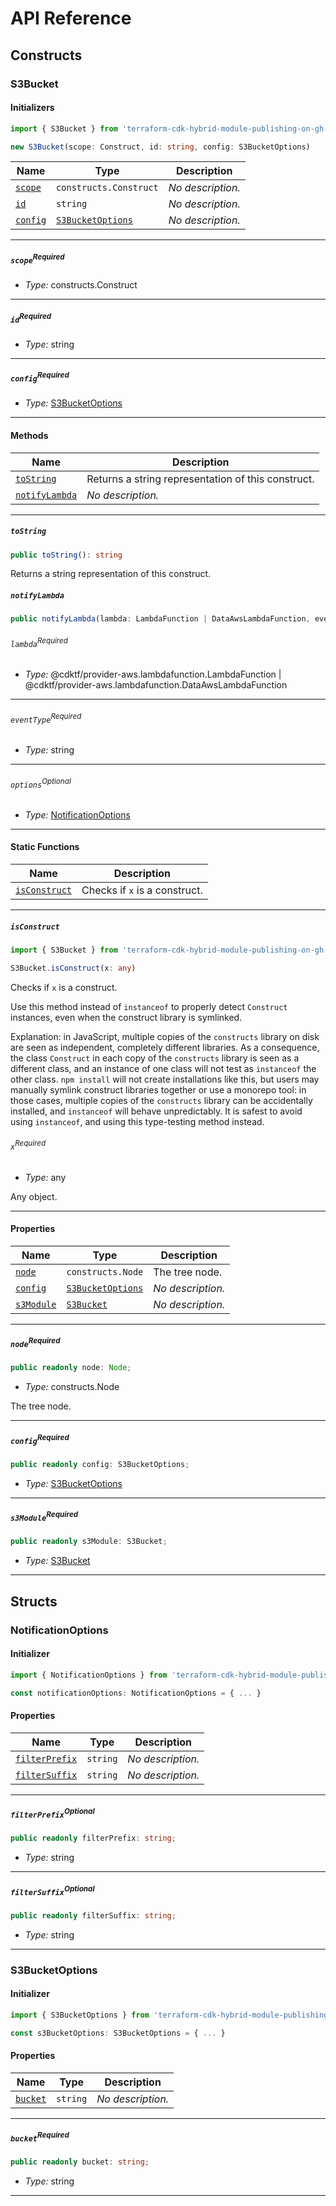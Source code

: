 # API Reference <a name="API Reference" id="api-reference"></a>

## Constructs <a name="Constructs" id="Constructs"></a>

### S3Bucket <a name="S3Bucket" id="terraform-cdk-hybrid-module-publishing-on-gh-packages.S3Bucket"></a>

#### Initializers <a name="Initializers" id="terraform-cdk-hybrid-module-publishing-on-gh-packages.S3Bucket.Initializer"></a>

```typescript
import { S3Bucket } from 'terraform-cdk-hybrid-module-publishing-on-gh-packages'

new S3Bucket(scope: Construct, id: string, config: S3BucketOptions)
```

| **Name** | **Type** | **Description** |
| --- | --- | --- |
| <code><a href="#terraform-cdk-hybrid-module-publishing-on-gh-packages.S3Bucket.Initializer.parameter.scope">scope</a></code> | <code>constructs.Construct</code> | *No description.* |
| <code><a href="#terraform-cdk-hybrid-module-publishing-on-gh-packages.S3Bucket.Initializer.parameter.id">id</a></code> | <code>string</code> | *No description.* |
| <code><a href="#terraform-cdk-hybrid-module-publishing-on-gh-packages.S3Bucket.Initializer.parameter.config">config</a></code> | <code><a href="#terraform-cdk-hybrid-module-publishing-on-gh-packages.S3BucketOptions">S3BucketOptions</a></code> | *No description.* |

---

##### `scope`<sup>Required</sup> <a name="scope" id="terraform-cdk-hybrid-module-publishing-on-gh-packages.S3Bucket.Initializer.parameter.scope"></a>

- *Type:* constructs.Construct

---

##### `id`<sup>Required</sup> <a name="id" id="terraform-cdk-hybrid-module-publishing-on-gh-packages.S3Bucket.Initializer.parameter.id"></a>

- *Type:* string

---

##### `config`<sup>Required</sup> <a name="config" id="terraform-cdk-hybrid-module-publishing-on-gh-packages.S3Bucket.Initializer.parameter.config"></a>

- *Type:* <a href="#terraform-cdk-hybrid-module-publishing-on-gh-packages.S3BucketOptions">S3BucketOptions</a>

---

#### Methods <a name="Methods" id="Methods"></a>

| **Name** | **Description** |
| --- | --- |
| <code><a href="#terraform-cdk-hybrid-module-publishing-on-gh-packages.S3Bucket.toString">toString</a></code> | Returns a string representation of this construct. |
| <code><a href="#terraform-cdk-hybrid-module-publishing-on-gh-packages.S3Bucket.notifyLambda">notifyLambda</a></code> | *No description.* |

---

##### `toString` <a name="toString" id="terraform-cdk-hybrid-module-publishing-on-gh-packages.S3Bucket.toString"></a>

```typescript
public toString(): string
```

Returns a string representation of this construct.

##### `notifyLambda` <a name="notifyLambda" id="terraform-cdk-hybrid-module-publishing-on-gh-packages.S3Bucket.notifyLambda"></a>

```typescript
public notifyLambda(lambda: LambdaFunction | DataAwsLambdaFunction, eventType: string, options?: NotificationOptions): void
```

###### `lambda`<sup>Required</sup> <a name="lambda" id="terraform-cdk-hybrid-module-publishing-on-gh-packages.S3Bucket.notifyLambda.parameter.lambda"></a>

- *Type:* @cdktf/provider-aws.lambdafunction.LambdaFunction | @cdktf/provider-aws.lambdafunction.DataAwsLambdaFunction

---

###### `eventType`<sup>Required</sup> <a name="eventType" id="terraform-cdk-hybrid-module-publishing-on-gh-packages.S3Bucket.notifyLambda.parameter.eventType"></a>

- *Type:* string

---

###### `options`<sup>Optional</sup> <a name="options" id="terraform-cdk-hybrid-module-publishing-on-gh-packages.S3Bucket.notifyLambda.parameter.options"></a>

- *Type:* <a href="#terraform-cdk-hybrid-module-publishing-on-gh-packages.NotificationOptions">NotificationOptions</a>

---

#### Static Functions <a name="Static Functions" id="Static Functions"></a>

| **Name** | **Description** |
| --- | --- |
| <code><a href="#terraform-cdk-hybrid-module-publishing-on-gh-packages.S3Bucket.isConstruct">isConstruct</a></code> | Checks if `x` is a construct. |

---

##### `isConstruct` <a name="isConstruct" id="terraform-cdk-hybrid-module-publishing-on-gh-packages.S3Bucket.isConstruct"></a>

```typescript
import { S3Bucket } from 'terraform-cdk-hybrid-module-publishing-on-gh-packages'

S3Bucket.isConstruct(x: any)
```

Checks if `x` is a construct.

Use this method instead of `instanceof` to properly detect `Construct`
instances, even when the construct library is symlinked.

Explanation: in JavaScript, multiple copies of the `constructs` library on
disk are seen as independent, completely different libraries. As a
consequence, the class `Construct` in each copy of the `constructs` library
is seen as a different class, and an instance of one class will not test as
`instanceof` the other class. `npm install` will not create installations
like this, but users may manually symlink construct libraries together or
use a monorepo tool: in those cases, multiple copies of the `constructs`
library can be accidentally installed, and `instanceof` will behave
unpredictably. It is safest to avoid using `instanceof`, and using
this type-testing method instead.

###### `x`<sup>Required</sup> <a name="x" id="terraform-cdk-hybrid-module-publishing-on-gh-packages.S3Bucket.isConstruct.parameter.x"></a>

- *Type:* any

Any object.

---

#### Properties <a name="Properties" id="Properties"></a>

| **Name** | **Type** | **Description** |
| --- | --- | --- |
| <code><a href="#terraform-cdk-hybrid-module-publishing-on-gh-packages.S3Bucket.property.node">node</a></code> | <code>constructs.Node</code> | The tree node. |
| <code><a href="#terraform-cdk-hybrid-module-publishing-on-gh-packages.S3Bucket.property.config">config</a></code> | <code><a href="#terraform-cdk-hybrid-module-publishing-on-gh-packages.S3BucketOptions">S3BucketOptions</a></code> | *No description.* |
| <code><a href="#terraform-cdk-hybrid-module-publishing-on-gh-packages.S3Bucket.property.s3Module">s3Module</a></code> | <code><a href="#terraform-cdk-hybrid-module-publishing-on-gh-packages.S3Bucket">S3Bucket</a></code> | *No description.* |

---

##### `node`<sup>Required</sup> <a name="node" id="terraform-cdk-hybrid-module-publishing-on-gh-packages.S3Bucket.property.node"></a>

```typescript
public readonly node: Node;
```

- *Type:* constructs.Node

The tree node.

---

##### `config`<sup>Required</sup> <a name="config" id="terraform-cdk-hybrid-module-publishing-on-gh-packages.S3Bucket.property.config"></a>

```typescript
public readonly config: S3BucketOptions;
```

- *Type:* <a href="#terraform-cdk-hybrid-module-publishing-on-gh-packages.S3BucketOptions">S3BucketOptions</a>

---

##### `s3Module`<sup>Required</sup> <a name="s3Module" id="terraform-cdk-hybrid-module-publishing-on-gh-packages.S3Bucket.property.s3Module"></a>

```typescript
public readonly s3Module: S3Bucket;
```

- *Type:* <a href="#terraform-cdk-hybrid-module-publishing-on-gh-packages.S3Bucket">S3Bucket</a>

---


## Structs <a name="Structs" id="Structs"></a>

### NotificationOptions <a name="NotificationOptions" id="terraform-cdk-hybrid-module-publishing-on-gh-packages.NotificationOptions"></a>

#### Initializer <a name="Initializer" id="terraform-cdk-hybrid-module-publishing-on-gh-packages.NotificationOptions.Initializer"></a>

```typescript
import { NotificationOptions } from 'terraform-cdk-hybrid-module-publishing-on-gh-packages'

const notificationOptions: NotificationOptions = { ... }
```

#### Properties <a name="Properties" id="Properties"></a>

| **Name** | **Type** | **Description** |
| --- | --- | --- |
| <code><a href="#terraform-cdk-hybrid-module-publishing-on-gh-packages.NotificationOptions.property.filterPrefix">filterPrefix</a></code> | <code>string</code> | *No description.* |
| <code><a href="#terraform-cdk-hybrid-module-publishing-on-gh-packages.NotificationOptions.property.filterSuffix">filterSuffix</a></code> | <code>string</code> | *No description.* |

---

##### `filterPrefix`<sup>Optional</sup> <a name="filterPrefix" id="terraform-cdk-hybrid-module-publishing-on-gh-packages.NotificationOptions.property.filterPrefix"></a>

```typescript
public readonly filterPrefix: string;
```

- *Type:* string

---

##### `filterSuffix`<sup>Optional</sup> <a name="filterSuffix" id="terraform-cdk-hybrid-module-publishing-on-gh-packages.NotificationOptions.property.filterSuffix"></a>

```typescript
public readonly filterSuffix: string;
```

- *Type:* string

---

### S3BucketOptions <a name="S3BucketOptions" id="terraform-cdk-hybrid-module-publishing-on-gh-packages.S3BucketOptions"></a>

#### Initializer <a name="Initializer" id="terraform-cdk-hybrid-module-publishing-on-gh-packages.S3BucketOptions.Initializer"></a>

```typescript
import { S3BucketOptions } from 'terraform-cdk-hybrid-module-publishing-on-gh-packages'

const s3BucketOptions: S3BucketOptions = { ... }
```

#### Properties <a name="Properties" id="Properties"></a>

| **Name** | **Type** | **Description** |
| --- | --- | --- |
| <code><a href="#terraform-cdk-hybrid-module-publishing-on-gh-packages.S3BucketOptions.property.bucket">bucket</a></code> | <code>string</code> | *No description.* |

---

##### `bucket`<sup>Required</sup> <a name="bucket" id="terraform-cdk-hybrid-module-publishing-on-gh-packages.S3BucketOptions.property.bucket"></a>

```typescript
public readonly bucket: string;
```

- *Type:* string

---



